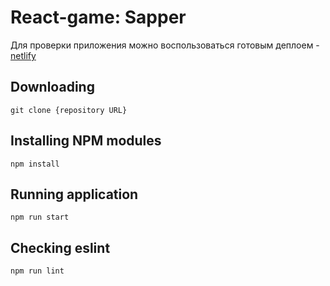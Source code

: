 # React-game: Sapper

Для проверки приложения можно воспользоваться готовым деплоем - [netlify](https://dansitnikov-react-game-sapper.netlify.app/aboutGame)

## Downloading

```
git clone {repository URL}
```

## Installing NPM modules

```
npm install
```

## Running application

```
npm run start
```

## Checking eslint

```
npm run lint
```
